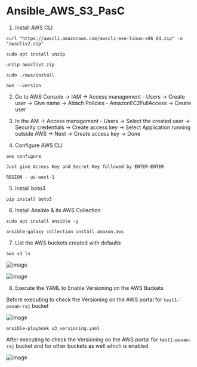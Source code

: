 # Ansible_AWS_S3_PasC


1. Install AWS CLI
```
curl "https://awscli.amazonaws.com/awscli-exe-linux-x86_64.zip" -o "awscliv2.zip"

sudo apt install unzip

unzip awscliv2.zip

sudo ./aws/install

aws --version
```


2. Go to AWS Console -> IAM -> Access management - Users -> Create user -> Give name -> Attach Policies - AmazonEC2FullAccess -> Create user


3. In the AM -> Access management - Users -> Select the created user -> Security credentials -> Create access key -> Select Application running outside AWS -> Next -> Create access key -> Done 


4. Configure AWS CLI
```
aws configure
```
`Just give Access Key and Secret Key followed by ENTER-ENTER`

`REGION - us-west-1`


5. Install boto3

```
pip install boto3
```

6. Install Ansible & its AWS Collection
```
sudo apt install ansible -y
```
```
ansible-galaxy collection install amazon.aws
```

7. List the AWS buckets created with defaults
```
aws s3 ls
```
![image](https://github.com/user-attachments/assets/5841c16f-8b7c-4741-82d5-db85079b475c)

![image](https://github.com/user-attachments/assets/4af6af00-8e19-4e07-9f8b-59cc04ce4df4)


8. Execute the YAML to Enable Versioning on the AWS Buckets

Before executing to check the Versioning on the AWS portal for `test1-pavan-raj` bucket

![image](https://github.com/user-attachments/assets/7f586a70-8aa5-4ab2-9639-d029dcfdacd6)

```
ansible-playbook s3_versioning.yaml
```
After executing to check the Versioning on the AWS portal for `test1-pavan-raj` bucket and for other buckets as well which is enabled 

![image](https://github.com/user-attachments/assets/76b479cd-cbfb-4114-aa57-d522fcc43273)
